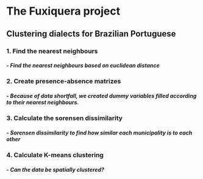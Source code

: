 # The Fuxiquera project
## Clustering dialects for Brazilian Portuguese

### 1. Find the nearest neighbours
##### - Find the nearest neighbours based on euclidean distance

### 2. Create presence-absence matrizes
##### - Because of data shortfall, we created dummy variables filled according to their nearest neighbours.

### 3. Calculate the sorensen dissimilarity
##### - Sorensen dissimilarity to find how similar each municipality is to each other

### 4. Calculate K-means clustering
##### - Can the data be spatially clustered?
